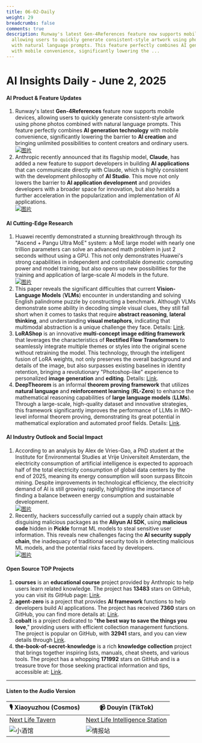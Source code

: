 ```yaml
---
title: 06-02-Daily
weight: 29
breadcrumbs: false
comments: true
description: Runway's latest Gen-4References feature now supports mobile devices,
  allowing users to quickly generate consistent-style artwork using phone photos combined
  with natural language prompts. This feature perfectly combines AI generation technology
  with mobile convenience, significantly lowering the ...
---
```

# AI Insights Daily - June 2, 2025

#### **AI Product & Feature Updates**

1.  Runway's latest **Gen-4References** feature now supports mobile devices, allowing users to quickly generate consistent-style artwork using phone photos combined with natural language prompts. This feature perfectly combines **AI generation technology** with mobile convenience, significantly lowering the barrier to **AI creation** and bringing unlimited possibilities to content creators and ordinary users.
    <br/> [![图片](https://autoproxy.justlikemaki.vip/?pp=https://pic.chinaz.com/2025/0530/6388420978332595536873671.png)](https://autoproxy.justlikemaki.vip/?pp=https://pic.chinaz.com/2025/0530/6388420978332595536873671.png) <br/>
2.  Anthropic recently announced that its flagship model, **Claude**, has added a new feature to support developers in building **AI applications** that can communicate directly with Claude, which is highly consistent with the development philosophy of **AI Studio**. This move not only lowers the barrier to **AI application development** and provides developers with a broader space for innovation, but also heralds a further acceleration in the popularization and implementation of AI applications.
    <br/> [![图片](https://autoproxy.justlikemaki.vip/?pp=https://pic.chinaz.com/picmap/202403050858462025_0.jpg)](https://autoproxy.justlikemaki.vip/?pp=https://pic.chinaz.com/picmap/202403050858462025_0.jpg) <br/>

#### **AI Cutting-Edge Research**

1.  Huawei recently demonstrated a stunning breakthrough through its "Ascend + Pangu Ultra MoE" system: a MoE large model with nearly one trillion parameters can solve an advanced math problem in just 2 seconds without using a GPU. This not only demonstrates Huawei's strong capabilities in independent and controllable domestic computing power and model training, but also opens up new possibilities for the training and application of large-scale AI models in the future.
    <br/> [![图片](https://autoproxy.justlikemaki.vip/?pp=https://pic.chinaz.com/2025/0530/6388421664760221719225455.png)](https://autoproxy.justlikemaki.vip/?pp=https://pic.chinaz.com/2025/0530/6388421664760221719225455.png) <br/>
2.  This paper reveals the significant difficulties that current **Vision-Language Models** (**VLMs**) encounter in understanding and solving English palindrome puzzle by constructing a benchmark. Although VLMs demonstrate some ability in decoding simple visual clues, they still fall short when it comes to tasks that require **abstract reasoning**, **lateral thinking**, and understanding **visual metaphors**, indicating that multimodal abstraction is a unique challenge they face. Details: [Link](https://arxiv.org/abs/2505.23759).
3.  **LoRAShop** is an innovative **multi-concept image editing framework** that leverages the characteristics of **Rectified Flow Transformers** to seamlessly integrate multiple themes or styles into the original scene without retraining the model. This technology, through the intelligent fusion of LoRA weights, not only preserves the overall background and details of the image, but also surpasses existing baselines in identity retention, bringing a revolutionary "Photoshop-like" experience to personalized **image generation** and **editing**. Details: [Link](https://arxiv.org/abs/2505.23758).
4.  **DeepTheorem** is an informal **theorem proving framework** that utilizes **natural language** and **reinforcement learning** (**RL-Zero**) to enhance the mathematical reasoning capabilities of **large language models** (**LLMs**). Through a large-scale, high-quality dataset and innovative strategies, this framework significantly improves the performance of LLMs in IMO-level informal theorem proving, demonstrating its great potential in mathematical exploration and automated proof fields. Details: [Link](https://arxiv.org/abs/2505.23754).

#### **AI Industry Outlook and Social Impact**

1.  According to an analysis by Alex de Vries-Gao, a PhD student at the Institute for Environmental Studies at Vrije Universiteit Amsterdam, the electricity consumption of artificial intelligence is expected to approach half of the total electricity consumption of global data centers by the end of 2025, meaning its energy consumption will soon surpass Bitcoin mining. Despite improvements in technological efficiency, the electricity demand of AI is still growing rapidly, highlighting the importance of finding a balance between energy consumption and sustainable development.
    <br/> [![图片](https://autoproxy.justlikemaki.vip/?pp=https://pic.chinaz.com/picmap/202005281122057197_51.jpg)](https://autoproxy.justlikemaki.vip/?pp=https://pic.chinaz.com/picmap/202005281122057197_51.jpg) <br/>
2.  Recently, hackers successfully carried out a supply chain attack by disguising malicious packages as the **Aliyun AI SDK**, using **malicious code** hidden in **Pickle** format ML models to steal sensitive user information. This reveals new challenges facing the **AI security supply chain**, the inadequacy of traditional security tools in detecting malicious ML models, and the potential risks faced by developers.
    <br/> [![图片](https://autoproxy.justlikemaki.vip/?pp=https://pic.chinaz.com/picmap/202306161513254632_1.jpg)](https://autoproxy.justlikemaki.vip/?pp=https://pic.chinaz.com/picmap/202306161513254632_1.jpg) <br/>

#### **Open Source TOP Projects**

1.  **courses** is an **educational course** project provided by Anthropic to help users learn related knowledge. The project has **13483** stars on GitHub, you can visit its GitHub page: [Link](https://github.com/anthropics/courses).
2.  **agent-zero** is a project that provides **AI framework** functions to help developers build AI applications. The project has received **7360** stars on GitHub, you can find more details at: [Link](https://github.com/frdel/agent-zero).
3.  **cobalt** is a project dedicated to "**the best way to save the things you love**," providing users with efficient collection management functions. The project is popular on GitHub, with **32941** stars, and you can view details through [Link](https://github.com/imputnet/cobalt).
4.  **the-book-of-secret-knowledge** is a rich **knowledge collection** project that brings together inspiring lists, manuals, cheat sheets, and various tools. The project has a whopping **171992** stars on GitHub and is a treasure trove for those seeking practical information and tips, accessible at: [Link](https://github.com/trimstray/the-book-of-secret-knowledge).

---

#### **Listen to the Audio Version**

| 🎙️ **Xiaoyuzhou (Cosmos)** | 📹 **Douyin (TikTok)** |
| --- | --- |
| [Next Life Tavern](https://www.xiaoyuzhoufm.com/podcast/683c62b7c1ca9cf575a5030e)  |   [Next Life Intelligence Station](https://www.douyin.com/user/MS4wLjABAAAAwpwqPQlu38sO38VyWgw9ZjDEnN4bMR5j8x111UxpseHR9DpB6-CveI5KRXOWuFwG)| 
| ![小酒馆](https://s1.imagehub.cc/images/2025/06/24/f959f7984e9163fc50d3941d79a7f262.md.png) | ![情报站](https://s1.imagehub.cc/images/2025/06/24/7fc30805eeb831e1e2baa3a240683ca3.md.png) |